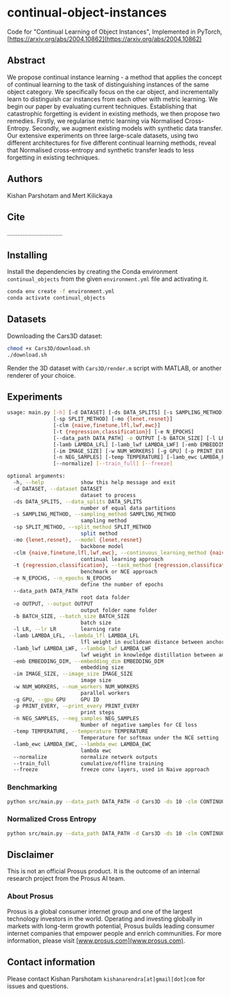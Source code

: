 
# continual-object-instances

Code for "Continual Learning of Object Instances", Implemented in PyTorch, [https://arxiv.org/abs/2004.10862](https://arxiv.org/abs/2004.10862)

## Abstract

We propose continual instance learning - a method that applies the concept of continual learning to the task of distinguishing instances of the same object category. We specifically focus on the car object, and incrementally learn to distinguish car instances from each other with metric learning. We begin our paper by evaluating current techniques. Establishing that catastrophic forgetting is evident in existing methods, we then propose two remedies. Firstly, we regularise metric learning via Normalised Cross-Entropy. Secondly, we augment existing models with synthetic data transfer. Our extensive experiments on three large-scale datasets, using two different architectures for five different continual learning methods, reveal that Normalised cross-entropy and synthetic transfer leads to less forgetting in existing techniques.


## Authors

Kishan Parshotam and Mert Kilickaya


## Cite

................................


## Installing
Install the dependencies by creating the Conda environment `continual_objects` from the given `environment.yml` file and activating it.
```bash
conda env create -f environment.yml
conda activate continual_objects
```

## Datasets
Downloading the Cars3D dataset:
```bash
chmod +x Cars3D/download.sh
./download.sh
```

Render the 3D dataset with `Cars3D/render.m` script with MATLAB, or another renderer of your choice.

## Experiments
```bash
usage: main.py [-h] [-d DATASET] [-ds DATA_SPLITS] [-s SAMPLING_METHOD]
               [-sp SPLIT_METHOD] [-mo {lenet,resnet}]
               [-clm {naive,finetune,lfl,lwf,ewc}]
               [-t {regression,classification}] [-e N_EPOCHS]
               [--data_path DATA_PATH] -o OUTPUT [-b BATCH_SIZE] [-l LR]
               [-lamb LAMBDA_LFL] [-lamb_lwf LAMBDA_LWF] [-emb EMBEDDING_DIM]
               [-im IMAGE_SIZE] [-w NUM_WORKERS] [-g GPU] [-p PRINT_EVERY]
               [-n NEG_SAMPLES] [-temp TEMPERATURE] [-lamb_ewc LAMBDA_EWC]
               [--normalize] [--train_full] [--freeze]

optional arguments:
  -h, --help            show this help message and exit
  -d DATASET, --dataset DATASET
                        dataset to process
  -ds DATA_SPLITS, --data_splits DATA_SPLITS
                        number of equal data partitions
  -s SAMPLING_METHOD, --sampling_method SAMPLING_METHOD
                        sampling method
  -sp SPLIT_METHOD, --split_method SPLIT_METHOD
                        split method
  -mo {lenet,resnet}, --model {lenet,resnet}
                        backbone model
  -clm {naive,finetune,lfl,lwf,ewc}, --continuous_learning_method {naive,finetune,lfl,lwf,ewc}
                        continual learning approach
  -t {regression,classification}, --task_method {regression,classification}
                        benchmark or NCE approach
  -e N_EPOCHS, --n_epochs N_EPOCHS
                        define the number of epochs
  --data_path DATA_PATH
                        root data folder
  -o OUTPUT, --output OUTPUT
                        output folder name folder
  -b BATCH_SIZE, --batch_size BATCH_SIZE
                        batch size
  -l LR, --lr LR        learning rate
  -lamb LAMBDA_LFL, --lambda_lfl LAMBDA_LFL
                        lfl weight in euclidean distance between anchors
  -lamb_lwf LAMBDA_LWF, --lambda_lwf LAMBDA_LWF
                        lwf weight in knowledge distillation between anchors
  -emb EMBEDDING_DIM, --embedding_dim EMBEDDING_DIM
                        embedding size
  -im IMAGE_SIZE, --image_size IMAGE_SIZE
                        image size
  -w NUM_WORKERS, --num_workers NUM_WORKERS
                        parallel workers
  -g GPU, --gpu GPU     GPU ID
  -p PRINT_EVERY, --print_every PRINT_EVERY
                        print steps
  -n NEG_SAMPLES, --neg_samples NEG_SAMPLES
                        Number of negative samples for CE loss
  -temp TEMPERATURE, --temperature TEMPERATURE
                        Temperature for softmax under the NCE setting
  -lamb_ewc LAMBDA_EWC, --lambda_ewc LAMBDA_EWC
                        lambda ewc
  --normalize           normalize network outputs
  --train_full          cumulative/offline training
  --freeze              freeze conv layers, used in Naive approach
```


### Benchmarking
```bash
python src/main.py --data_path DATA_PATH -d Cars3D -ds 10 -clm CONTINUOUS_LEARNING_METHOD -m MODEL -t regression
```

### Normalized Cross Entropy
```bash
python src/main.py --data_path DATA_PATH -d Cars3D -ds 10 -clm CONTINUOUS_LEARNING_METHOD -m MODEL -t classification 
```

## Disclaimer
This is not an official Prosus product. It is the outcome of an internal research project from the Prosus AI team.

### About Prosus 
Prosus is a global consumer internet group and one of the largest technology investors in the world. Operating and
 investing globally in markets with long-term growth potential, Prosus builds leading consumer internet companies that empower people and enrich communities.
For more information, please visit [www.prosus.com](www.prosus.com).

## Contact information
Please contact Kishan Parshotam `kishanarendra[at]gmail[dot]com` for issues and questions.